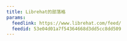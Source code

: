 ```yaml
---
title: Librehat的部落格
params:
  feedlink: https://www.librehat.com/feed/
  feedid: 53e04d01a7f54364668d3dd5cc8dd509
---
```

